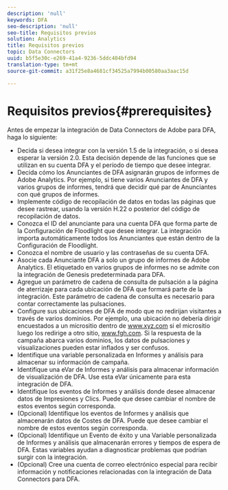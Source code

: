 ```yaml
---
description: 'null'
keywords: DFA
seo-description: 'null'
seo-title: Requisitos previos
solution: Analytics
title: Requisitos previos
topic: Data Connectors
uuid: b5f5e30c-e269-41a4-9236-5ddc404bfd94
translation-type: tm+mt
source-git-commit: a31f25e8a4681cf34525a7994b00580aa3aac15d

---
```



# Requisitos previos{#prerequisites}

Antes de empezar la integración de Data Connectors de Adobe para DFA, haga lo siguiente:

* Decida si desea integrar con la versión 1.5 de la integración, o si desea esperar la versión 2.0. Esta decisión depende de las funciones que se utilizan en su cuenta DFA y el período de tiempo que desee integrar.
* Decida cómo los Anunciantes de DFA asignarán grupos de informes de Adobe Analytics. Por ejemplo, si tiene varios Anunciantes de DFA y varios grupos de informes, tendrá que decidir qué par de Anunciantes con qué grupos de informes.
* Implemente código de recopilación de datos en todas las páginas que desee rastrear, usando la versión H.22 o posterior del código de recopilación de datos.
* Conozca el ID del anunciante para una cuenta DFA que forma parte de la Configuración de Floodlight que desee integrar. La integración importa automáticamente todos los Anunciantes que están dentro de la Configuración de Floodlight.
* Conozca el nombre de usuario y las contraseñas de su cuenta DFA.
* Asocie cada Anunciante DFA a solo un grupo de informes de Adobe Analytics. El etiquetado en varios grupos de informes no se admite con la integración de Genesis predeterminada para DFA.
* Agregue un parámetro de cadena de consulta de pulsación a la página de aterrizaje para cada ubicación de DFA que formará parte de la integración. Este parámetro de cadena de consulta es necesario para contar correctamente las pulsaciones.
* Configure sus ubicaciones de DFA de modo que no redirijan visitantes a través de varios dominios. Por ejemplo, una ubicación no debería dirigir encuestados a un micrositio dentro de www.xyz.com si el micrositio luego los redirige a otro sitio, www.fgh.com. Si la respuesta de la campaña abarca varios dominios, los datos de pulsaciones y visualizaciones pueden estar inflados y ser confusos.
* Identifique una variable personalizada en Informes y análisis para almacenar su información de campaña.
* Identifique una eVar de Informes y análisis para almacenar información de visualización de DFA. Use esta eVar únicamente para esta integración de DFA.
* Identifique los eventos de Informes y análisis donde desee almacenar datos de Impresiones y Clics. Puede que desee cambiar el nombre de estos eventos según corresponda. 
* (Opcional) Identifique los eventos de Informes y análisis que almacenarán datos de Costes de DFA. Puede que desee cambiar el nombre de estos eventos según corresponda. 
* (Opcional) Identifique un Evento de éxito y una Variable personalizada de Informes y análisis que almacenarán errores y tiempos de espera de DFA. Estas variables ayudan a diagnosticar problemas que podrían surgir con la integración.
* (Opcional) Cree una cuenta de correo electrónico especial para recibir información y notificaciones relacionadas con la integración de Data Connectors para DFA.

